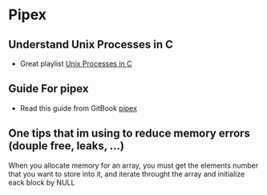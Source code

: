 # Pipex

## Understand Unix Processes in C
 - Great playlist [Unix Processes in C](https://www.youtube.com/playlist?list=PLfqABt5AS4FkW5mOn2Tn9ZZLLDwA3kZUY)

## Guide For pipex
 - Read this guide from GitBook [pipex](https://42-cursus.gitbook.io/guide/rank-02/pipex)


 ## One tips that im using to reduce memory errors (douple free, leaks, ...)
 When you allocate memory for an array, you must get the elements number that you want to store into it, and iterate throught the array and initialize eack block by NULL